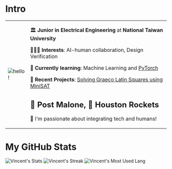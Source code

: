 # Intro
<table style="border:none">
<tr>
  <td style="vertical-align: center">
    <img src="https://media.giphy.com/media/dzaUX7CAG0Ihi/giphy.gif" alt="hello!" ></img>
  </td>
  <td>


🏛️ **Junior in Electrical Engineering** at **National Taiwan University**

👨🏻‍💻 **Interests**: AI-human collaboration, Design Verification

💭 **Currently learning**: Machine Learning and [PyTorch](https://www.learnpytorch.io/)

🔬 **Recent Projects**: [Solving Graeco Latin Squares using MiniSAT](#)

🎸 **Post Malone**, 🏀 **Houston Rockets**
---

🌟 I'm passionate about integrating tech and humans!

  </td>
</tr>
</table>

# My GitHub Stats

![Vincent's Stats](https://github-readme-stats.vercel.app/api?username=Vincent-Tiono&theme=dark&hide_border=false&include_all_commits=false&count_private=false)
![Vincent's Streak](https://github-readme-streak-stats.herokuapp.com/?user=Vincent-Tiono&theme=dark&hide_border=false)
![Vincent's Most Used Lang](https://github-readme-stats.vercel.app/api/top-langs/?username=Vincent-Tiono&theme=dark&hide_border=false&include_all_commits=false&count_private=false&layout=compact)
